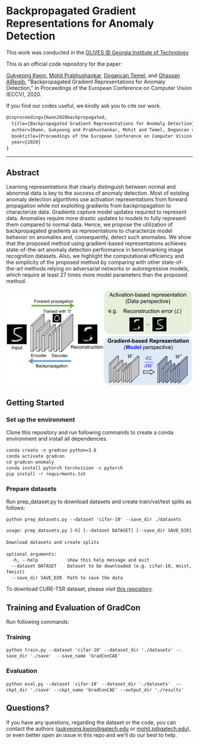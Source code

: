 # Backpropagated Gradient Representations for Anomaly Detection

This work was conducted in the [OLIVES @ Georgia Institute of Technology](http://www.ghassanalregib.info)

This is an official code repository for the paper:

[Gukyeong Kwon](https://https://gukyeongkwon.github.io/), [Mohit Prabhushankar](https://www.linkedin.com/in/mohitps/), [Dogancan Temel](http://cantemel.com/), and [Ghassan AlRegib](http://www.ghassanalregib.info), "Backpropagated Gradient Representations for Anomaly Detection," In Proceedings of the European Conference on Computer Vision (ECCV), 2020.

If you find our codes useful, we kindly ask you to cite our work. 
```tex
@inproceedings{kwon2020backpropagated,
  title={Backpropagated Gradient Representations for Anomaly Detection},
  author={Kwon, Gukyeong and Prabhushankar, Mohit and Temel, Dogancan and AlRegib, Ghassan},
  booktitle={Proceedings of the European Conference on Computer Vision (ECCV)},
  year={2020}
}
```
--------

## Abstract

Learning representations that clearly distinguish between normal and abnormal data is key to the success of anomaly detection. Most of existing anomaly detection algorithms use activation representations from forward propagation while not exploiting gradients from backpropagation to characterize data. Gradients capture model updates required to represent data. Anomalies require more drastic updates to models to fully represent them compared to normal data. Hence, we propose the utilization of backpropagated gradients as representations to characterize model behavior on anomalies and, consequently, detect such anomalies. We show that the proposed method using gradient-based representations achieves state-of-the-art anomaly detection performance in benchmarking image recognition datasets. Also, we highlight the computational efficiency and the simplicity of the proposed method by comparing with other state-of-the-art methods relying on adversarial networks or autoregressive models, which require at least 27 times more model parameters than the proposed method. 

<p align="center">
<img src="./figs/abstract.jpg", width="600">
</p>

## Getting Started

### Set up the environment
Clone this repository and run following commands to create a conda environment and install all dependencies.
```
conda create -n gradcon python=3.6
conda activate gradcon
cd gradcon-anomaly
conda install pytorch torchvision -c pytorch
pip install -r requirments.txt
```

### Prepare datasets
Run prep_dataset.py to download datasets and create train/val/test splits as follows:
```
python prep_datasets.py --dataset 'cifar-10' --save_dir ./datasets
``` 

```
usage: prep_datasets.py [-h] [--dataset DATASET] [--save_dir SAVE_DIR]

Download datasets and create splits

optional arguments:
  -h, --help           show this help message and exit
  --dataset DATASET    Dataset to be downloaded (e.g. cifar-10, mnist, fmnist)
  --save_dir SAVE_DIR  Path to save the data
```
To download CURE-TSR dataset, please visit [this repository](https://github.com/olivesgatech/CURE-TSR). 

## Training and Evaluation of GradCon
Run following commands:
### Training
```
python train.py --dataset 'cifar-10' --dataset_dir './datasets' --save_dir './save'  --save_name 'GradConCAE'
``` 

### Evaluation
```
python eval.py --dataset 'cifar-10' --dataset_dir './datasets'  --ckpt_dir './save' --ckpt_name 'GradConCAE' --output_dir './results'
```

## Questions?

If you have any questions, regarding the dataset or the code, you can contact the authors (gukyeong.kwon@gatech.edu or mohit.p@gatech.edu), or even better open an issue in this repo and we'll do our best to help.

